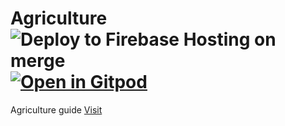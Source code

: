 # Agriculture ![Deploy to Firebase Hosting on merge](https://github.com/satheshsat/agriculture/workflows/Deploy%20to%20Firebase%20Hosting%20on%20merge/badge.svg) [![Open in Gitpod](https://gitpod.io/button/open-in-gitpod.svg)](https://gitpod.io/#https://github.com/satheshsat/billing)

Agriculture guide [Visit](https://satagriculture.web.app/ "Agriculture")
